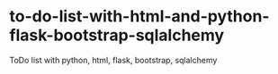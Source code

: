 # to-do-list-with-html-and-python-flask-bootstrap-sqlalchemy
ToDo list with python, html, flask, bootstrap, sqlalchemy
